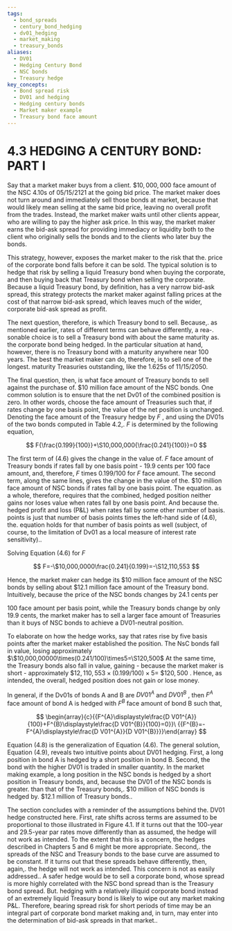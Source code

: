 ```yaml
---
tags:
  - bond_spreads
  - century_bond_hedging
  - dv01_hedging
  - market_making
  - treasury_bonds
aliases:
  - DV01
  - Hedging Century Bond
  - NSC bonds
  - Treasury hedge
key_concepts:
  - Bond spread risk
  - DV01 and hedging
  - Hedging century bonds
  - Market maker example
  - Treasury bond face amount
---
```


# 4.3 HEDGING A CENTURY BOND: PART I  

Say that a market maker buys from a client. $\$10,000,000$ face amount of the NSC 4.10s of 05/15/2121 at the going bid price. The market maker does not turn around and immediately sell those bonds at market, because that would likely mean selling at the same bid price, leaving no overall profit from the trades. Instead, the market maker waits until other clients appear, who are willing to pay the higher ask price. In this way, the market maker earns the bid-ask spread for providing immediacy or liquidity both to the client who originally sells the bonds and to the clients who later buy the bonds.  

This strategy, however, exposes the market maker to the risk that the. price of the corporate bond falls before it can be sold. The typical solution is to hedge that risk by selling a liquid Treasury bond when buying the corporate, and then buying back that Treasury bond when selling the corporate. Because a liquid Treasury bond, by definition, has a very narrow bid-ask spread, this strategy protects the market maker against falling prices at the cost of that narrow bid-ask spread, which leaves much of the wider, corporate bid-ask spread as profit.  

The next question, therefore, is which Treasury bond to sell. Because,. as mentioned earlier, rates of different terms can behave differently, a rea-. sonable choice is to sell a Treasury bond with about the same maturity as. the corporate bond being hedged. In the particular situation at hand, however, there is no Treasury bond with a maturity anywhere near 100 years. The best the market maker can do, therefore, is to sell one of the longest. maturity Treasuries outstanding, like the 1.625s of 11/15/2050.  

The final question, then, is what face amount of Treasury bonds to sell against the purchase of. $\$10$ million face amount of the NSC bonds. One common solution is to ensure that the net Dv01 of the combined position is zero. In other words, choose the face amount of Treasuries such that, if rates change by one basis point, the value of the net position is unchanged. Denoting the face amount of the Treasury hedge by $F$ , and using the DV01s of the two bonds computed in Table 4.2,. $F$ is determined by the following equation,  

$$
F{\frac{0.199}{100}}+\S10,000,000{\frac{0.241}{100}}=0
$$  

The first term of (4.6) gives the change in the value of. $F$ face amount of Treasury bonds if rates fall by one basis point - 19.9 cents per 100 face amount, and, therefore, $F$ times 0.199/100 for $F$ face amount. The second term, along the same lines, gives the change in the value of the. $\$10$ million face amount of NSC bonds if rates fall by one basis point. The equation. as a whole, therefore, requires that the combined, hedged position neither gains nor loses value when rates fall by one basis point. And because the. hedged profit and loss $(\mathrm{P}\&\mathrm{L})$ when rates fall by some other number of basis. points is just that number of basis points times the left-hand side of (4.6), the. equation holds for that number of basis points as well (subject, of course, to the limitation of Dv01 as a local measure of interest rate sensitivity)..  

Solving Equation (4.6) for $F$  

$$
F=-\$10,000,0000\frac{0.241}{0.199}=-\S12,110,553
$$  

Hence, the market maker can hedge its $\$10$ million face amount of the NSC bonds by selling about $\$12.1$ million face amount of the Treasury bond. Intuitively, because the price of the NSC bonds changes by 24.1 cents per  

100 face amount per basis point, while the Treasury bonds change by only 19.9 cents, the market maker has to sell a larger face amount of Treasuries than it buys of NSC bonds to achieve a DV01-neutral position.  

To elaborate on how the hedge works, say that rates rise by five basis points after the market maker established the position. The NsC bonds fall in value, losing approximately $\$10,000,00000\times(0.241/100)\times5=\S120,500$ At the same time, the Treasury bonds also fall in value, gaining - because the market maker is short - approximately $\$12,110,553\times(0.199/100)\times5=$ $\$120,500$ . Hence, as intended, the overall, hedged position does not gain or lose money.  

In general, if the Dv01s of bonds A and B are $D V01^{A}$ and $D V01^{B}$ , then $F^{A}$ face amount of bond A is hedged with $F^{B}$ face amount of bond B such that,  

$$
\begin{array}{c}{{F^{A}\displaystyle\frac{D V01^{A}}{100}+F^{B}\displaystyle\frac{D V01^{B}}{100}=0}}\ {{F^{B}=-F^{A}\displaystyle\frac{D V01^{A}}{D V01^{B}}}}\end{array}
$$  

Equation (4.8) is the generalization of Equation (4.6). The general solution, Equation (4.9), reveals two intuitive points about DV01 hedging. First, a long position in bond A is hedged by a short position in bond B. Second, the bond with the higher DV01 is traded in smaller quantity. In the market making example, a long position in the NSC bonds is hedged by a short position in Treasury bonds, and, because the DV01 of the NSC bonds is greater. than that of the Treasury bonds,. $\$10$ million of NSC bonds is hedged by. $\$12.1$ million of Treasury bonds..  

The section concludes with a reminder of the assumptions behind the. DV01 hedge constructed here. First, rate shifts across terms are assumed to be proportional to those illustrated in Figure 4.1. If it turns out that the 100-year and 29.5-year par rates move differently than as assumed, the hedge will not work as intended. To the extent that this is a concern, the hedges described in Chapters 5 and 6 might be more appropriate. Second,. the spreads of the NSC and Treasury bonds to the base curve are assumed to be constant. If it turns out that these spreads behave differently, then, again,. the hedge will not work as intended. This concern is not as easily addressed.. A safer hedge would be to sell a corporate bond, whose spread is more highly correlated with the NSC bond spread than is the Treasury bond spread. But. hedging with a relatively illiquid corporate bond instead of an extremely liquid Treasury bond is likely to wipe out any market making P&L. Therefore, bearing spread risk for short periods of time may be an integral part of corporate bond market making and, in turn, may enter into the determination of bid-ask spreads in that market..  

